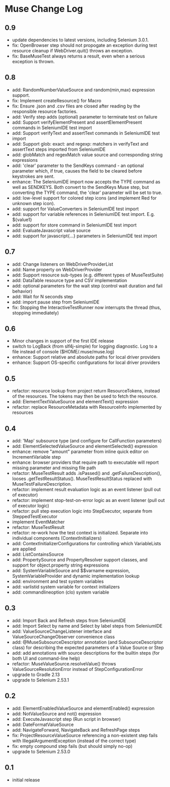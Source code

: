 # Muse Change Log

## 0.9
- update dependencies to latest versions, including Selenium 3.0.1.
- fix: OpenBrowser step should not propogate an exception during test resource cleanup if WebDriver.quit() throws an exception.
- fix: BaseMuseTest always returns a result, even when a serious exception is thrown. 

## 0.8
- add: RandomNumberValueSource and random(min,max) expression support.
- fix: Implement createResource() for Macro
- fix: Ensure .json and .csv files are closed after reading by the responsible resource factories.
- add: Verify step adds (optional) parameter to terminate test on failure
- add: Support verifyElementPresent and assertElementPresent commands in SeleniumIDE test import
- add: Support verifyText and assertText commands in SeleniumIDE test import
- add: Support glob: exact: and regexp: matchers in verifyText and assertText steps imported from SeleniumIDE
- add: globMatch and regexMatch value source and corresponding string expressions
- add: 'clear' parameter to the SendKeys command - an optional parameter which, if true, causes the field to be cleared before keystrokes are sent.
- enhance: The SeleniumIDE import now accepts the TYPE command as well as SENDKEYS. Both convert to the SendKeys Muse step, but converting the TYPE command, the 'clear' parameter will be set to true.
- add: low-level support for colored step icons (and implement Red for unknown step icon).
- add: support for ValueConverters in SeleniumIDE test import
- add: support for variable references in SeleniumIDE test import. E.g. ${value1}
- add: support for store command in SeleniumIDE test import
- add: EvaluateJavascript value source
- add: support for javascript{...} parameters in SeleniumIDE test import

## 0.7
- add: Change listeners on WebDriverProviderList
- add: Name property on WebDriverProvider
- add: Support resource sub-types (e.g. different types of MuseTestSuite)
- add: DataTable resource type and CSV implementation
- add: optional parameters for the wait step (control wait duration and fail behavior)
- add: Wait for N seconds step
- add: import pause step from SeleniumIDE
- fix: Stopping the InteractiveTestRunner now interrupts the thread (thus, stopping immediately)

## 0.6
- Minor changes in support of the first IDE release
- switch to LogBack (from slf4j-simple) for logging diagnostic. Log to a file instead of console ($HOME/.muse/muse.log) 
- enhance: Support relative and absolute paths for local driver providers
- enhance: Support OS-specific configurations for local driver providers

## 0.5
- refactor: resource lookup from project return ResourceTokens, instead of the resources. The tokens may then be used to fetch the resource.
- add: ElementTextValueSource and elementText() expression
- refactor: replace ResourceMetadata with ResourceInfo implemented by resources

## 0.4
- add: 'Map' subsource type (and configure for CallFunction parameters)
- add: ElementSelectedValueSource and elementSelected() expression
- enhance: remove "amount" parameter from inline quick editor on IncrementVariable step
- enhance: browser providers that require path to executable will report missing parameter and missing file path
- refactor: MuseTestResult adds .isPassed() and .getFailureDescription(), looses .getTestResultStatus(). MuseTestResultStatus replaced with MuseTestFailureDescription.
- refactor: implement result evaluation logic as an event listener (pull out of executor)
- refactor: implement stop-test-on-error logic as an event listener (pull out of executor logic)
- refactor: pull step execution logic into StepExecutor, separate from SteppedTestExecutor
- implement EventMatcher
- refactor: MuseTestResult
- refactor: re-work how the test context is initialized. Separate into individual components (ContextInitializers)
- add: ContextInitializerConfigurations for controlling which VariableLists are applied 
- add: ListContainsSource
- add: PropertySource and PropertyResolver support classes, and support for object.property string expressions
- add: SystemVariableSource and $$varname expression, SystemVariableProvider and dynamic implementation lookup
- add: environment and test system variables
- add: varlistid system variable for context initializers
- add: commandlineoption (clo) system variable

## 0.3

- add: Import Back and Refresh steps from SeleniumIDE
- add: Import Select by name and Select by label steps from SeleniumIDE
- add: ValueSourceChangeListener interface and ValueSourceChangeObserver convenience class
- add: @MuseSubsourceDescriptor annotation (and SubsourceDescriptor class) for describing the expected parameters of a Value Source or Step
- add: add annotations with source descriptions for the builtin steps (for both UI and command-line help) 
- refactor: MuseValueSource.resolveValue() throws ValueSourceResolutionError instead of StepConfigurationError
- upgrade to Gradle 2.13
- upgrade to Selenium 2.53.1

## 0.2

- add: ElementEnabledValueSource and elementEnabled() expression
- add: NotValueSource and not() expression
- add: ExecuteJavascript step (Run script in browser)
- add: DateFormatValueSource
- add: NavigateForward, NavigateBack and RefreshPage steps
- fix: ProjectResourceValueSource referencing a non-existent step fails with IllegalArgumentException (instead of the correct type)
- fix: empty compound step fails (but should simply no-op)
- upgrade to Selenium 2.53.0

## 0.1

- initial release